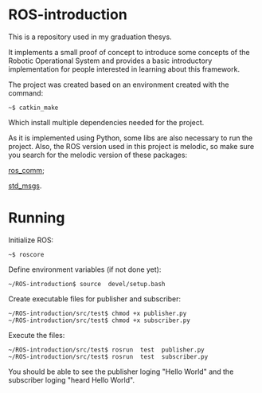 # ROS-introduction

This is a repository used in my graduation thesys.

It implements a small proof of concept to introduce some concepts of the Robotic Operational System and provides a basic introductory implementation for people interested in learning about this framework.

The project was created based on an environment created with the command:
```
~$ catkin_make
```
Which install multiple dependencies needed for the project.

As it is implemented using Python, some libs are also necessary to run the project. Also, the ROS version used in this project is melodic, so make sure you search for the melodic version of these packages:

[ros_comm](https://github.com/ros/ros_comm);

[std_msgs](https://github.com/ros/std_msgs).


# Running

Initialize ROS: 
```
~$ roscore
```
Define environment variables (if not done yet):

```
~/ROS-introduction$ source  devel/setup.bash
```
Create executable files for publisher and subscriber:
```
~/ROS-introduction/src/test$ chmod +x publisher.py
~/ROS-introduction/src/test$ chmod +x subscriber.py
```
Execute the files:
```
~/ROS-introduction/src/test$ rosrun  test  publisher.py
~/ROS-introduction/src/test$ rosrun  test  subscriber.py
```

You should be able to see the publisher loging "Hello World" and the subscriber loging "heard Hello World".
